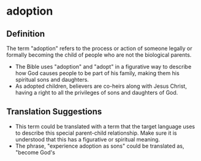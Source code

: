 # adoption

## Definition

The term "adoption" refers to the process or action of someone legally or formally becoming the child of people who are not the biological parents.

* The Bible uses "adoption" and "adopt" in a figurative way to describe how God causes people to be part of his family, making them his spiritual sons and daughters.
* As adopted children, believers are co-heirs along with Jesus Christ, having a right to all the privileges of sons and daughters of God.


## Translation Suggestions



* This term could be translated with a term that the target language uses to describe this special parent-child relationship. Make sure it is understood that this has a figurative or spiritual meaning.
* The phrase, "experience adoption as sons" could be translated as, "become God's